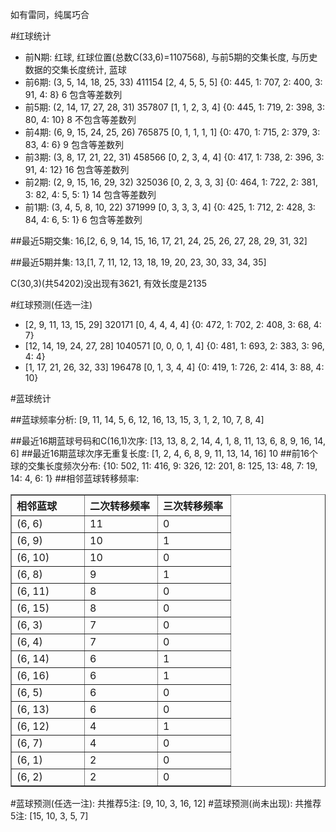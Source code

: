 <!-- 
.. title: 双色球2014065期(2014-06-10)数据分析报告
.. slug: slott-2014065-2014-06-10-report
.. date: 2014-06-11 08:00:00 UTC+08:00
.. tags: Lottery
.. link: 
.. description: 
.. type: text
-->

如有雷同，纯属巧合

<!-- TEASER_END-->

#红球统计

- 前N期: 红球, 红球位置(总数C(33,6)=1107568), 与前5期的交集长度, 与历史数据的交集长度统计, 蓝球
- 前6期: (3, 5, 14, 18, 25, 33) 411154 [2, 4, 5, 5, 5] {0: 445, 1: 707, 2: 400, 3: 91, 4: 8} 6 包含等差数列
- 前5期: (2, 14, 17, 27, 28, 31) 357807 [1, 1, 2, 3, 4] {0: 445, 1: 719, 2: 398, 3: 80, 4: 10} 8 不包含等差数列
- 前4期: (6, 9, 15, 24, 25, 26) 765875 [0, 1, 1, 1, 1] {0: 470, 1: 715, 2: 379, 3: 83, 4: 6} 9 包含等差数列
- 前3期: (3, 8, 17, 21, 22, 31) 458566 [0, 2, 3, 4, 4] {0: 417, 1: 738, 2: 396, 3: 91, 4: 12} 16 包含等差数列
- 前2期: (2, 9, 15, 16, 29, 32) 325036 [0, 2, 3, 3, 3] {0: 464, 1: 722, 2: 381, 3: 82, 4: 5, 5: 1} 14 包含等差数列
- 前1期: (3, 4, 5, 8, 10, 22) 371999 [0, 3, 3, 3, 4] {0: 425, 1: 712, 2: 428, 3: 84, 4: 6, 5: 1} 6 包含等差数列

##最近5期交集:
16,[2, 6, 9, 14, 15, 16, 17, 21, 24, 25, 26, 27, 28, 29, 31, 32]

##最近5期并集:
13,[1, 7, 11, 12, 13, 18, 19, 20, 23, 30, 33, 34, 35]

C(30,3)(共54202)没出现有3621, 
有效长度是2135

#红球预测(任选一注)

- [2, 9, 11, 13, 15, 29] 320171 [0, 4, 4, 4, 4] {0: 472, 1: 702, 2: 408, 3: 68, 4: 7}
- [12, 14, 19, 24, 27, 28] 1040571 [0, 0, 0, 1, 4] {0: 481, 1: 693, 2: 383, 3: 96, 4: 4}
- [1, 17, 21, 26, 32, 33] 196478 [0, 1, 3, 4, 4] {0: 419, 1: 726, 2: 414, 3: 88, 4: 10}

#蓝球统计

##蓝球频率分析:
[9, 11, 14, 5, 6, 12, 16, 13, 15, 3, 1, 2, 10, 7, 8, 4]

##最近16期蓝球号码和C(16,1)次序:
[13, 13, 8, 2, 14, 4, 1, 8, 11, 13, 6, 8, 9, 16, 14, 6]
##最近16期蓝球次序无重复长度:
[1, 2, 4, 6, 8, 9, 11, 13, 14, 16] 10
##前16个球的交集长度频次分布:
{10: 502, 11: 416, 9: 326, 12: 201, 8: 125, 13: 48, 7: 19, 14: 4, 6: 1}
##相邻蓝球转移频率:
<table border="1" class="table table-striped dataframe">
  <thead>
    <tr style="text-align: left;">
      <th style="min-width: 100px;">相邻蓝球</th>
      <th style="min-width: 100px;">二次转移频率</th>
      <th style="min-width: 100px;">三次转移频率</th>
    </tr>
  </thead>
  <tbody>
    <tr>
      <td>  (6, 6)</td>
      <td> 11</td>
      <td> 0</td>
    </tr>
    <tr>
      <td>  (6, 9)</td>
      <td> 10</td>
      <td> 1</td>
    </tr>
    <tr>
      <td> (6, 10)</td>
      <td> 10</td>
      <td> 0</td>
    </tr>
    <tr>
      <td>  (6, 8)</td>
      <td>  9</td>
      <td> 1</td>
    </tr>
    <tr>
      <td> (6, 11)</td>
      <td>  8</td>
      <td> 0</td>
    </tr>
    <tr>
      <td> (6, 15)</td>
      <td>  8</td>
      <td> 0</td>
    </tr>
    <tr>
      <td>  (6, 3)</td>
      <td>  7</td>
      <td> 0</td>
    </tr>
    <tr>
      <td>  (6, 4)</td>
      <td>  7</td>
      <td> 0</td>
    </tr>
    <tr>
      <td> (6, 14)</td>
      <td>  6</td>
      <td> 1</td>
    </tr>
    <tr>
      <td> (6, 16)</td>
      <td>  6</td>
      <td> 1</td>
    </tr>
    <tr>
      <td>  (6, 5)</td>
      <td>  6</td>
      <td> 0</td>
    </tr>
    <tr>
      <td> (6, 13)</td>
      <td>  6</td>
      <td> 0</td>
    </tr>
    <tr>
      <td> (6, 12)</td>
      <td>  4</td>
      <td> 1</td>
    </tr>
    <tr>
      <td>  (6, 7)</td>
      <td>  4</td>
      <td> 0</td>
    </tr>
    <tr>
      <td>  (6, 1)</td>
      <td>  2</td>
      <td> 0</td>
    </tr>
    <tr>
      <td>  (6, 2)</td>
      <td>  2</td>
      <td> 0</td>
    </tr>
  </tbody>
</table>
#蓝球预测(任选一注):
共推荐5注: [9, 10, 3, 16, 12]
#蓝球预测(尚未出现):
共推荐5注: [15, 10, 3, 5, 7]

